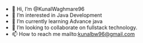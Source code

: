 - 👋 Hi, I’m @KunalWaghmare96
- 👀 I’m interested in Java Development
- 🌱 I’m currently learning Advance java 
- 💞️ I’m looking to collaborate on fullstack technology.
- 📫 How to reach me  mailto:kunalbw96@gmail.com

<!---
KunalWaghmare96/KunalWaghmare96 is a ✨ special ✨ repository because its `README.md` (this file) appears on your GitHub profile.
You can click the Preview link to take a look at your changes.
--->
